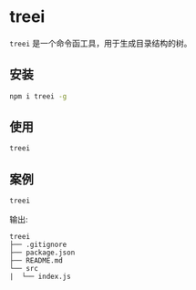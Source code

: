 # treei

`treei` 是一个命令函工具，用于生成目录结构的树。

## 安装

```bash
npm i treei -g
```

## 使用

```bash
treei
```

## 案例

```bash
treei
```

输出:

```
treei
├── .gitignore
├── package.json
├── README.md
└── src
|  └── index.js
```